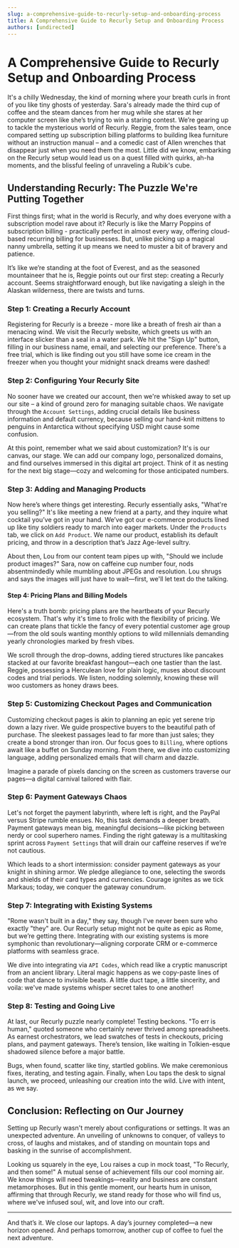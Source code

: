 ```yaml
---
slug: a-comprehensive-guide-to-recurly-setup-and-onboarding-process
title: A Comprehensive Guide to Recurly Setup and Onboarding Process
authors: [undirected]
---
```



# A Comprehensive Guide to Recurly Setup and Onboarding Process

It's a chilly Wednesday, the kind of morning where your breath curls in front of you like tiny ghosts of yesterday. Sara's already made the third cup of coffee and the steam dances from her mug while she stares at her computer screen like she’s trying to win a staring contest. We’re gearing up to tackle the mysterious world of Recurly. Reggie, from the sales team, once compared setting up subscription billing platforms to building Ikea furniture without an instruction manual – and a comedic cast of Allen wrenches that disappear just when you need them the most. Little did we know, embarking on the Recurly setup would lead us on a quest filled with quirks, ah-ha moments, and the blissful feeling of unraveling a Rubik's cube.

## Understanding Recurly: The Puzzle We're Putting Together

First things first; what in the world is Recurly, and why does everyone with a subscription model rave about it? Recurly is like the Marry Poppins of subscription billing - practically perfect in almost every way, offering cloud-based recurring billing for businesses. But, unlike picking up a magical nanny umbrella, setting it up means we need to muster a bit of bravery and patience. 

It’s like we’re standing at the foot of Everest, and as the seasoned mountaineer that he is, Reggie points out our first step: creating a Recurly account. Seems straightforward enough, but like navigating a sleigh in the Alaskan wilderness, there are twists and turns. 

### Step 1: Creating a Recurly Account

Registering for Recurly is a breeze - more like a breath of fresh air than a menacing wind. We visit the Recurly website, which greets us with an interface slicker than a seal in a water park. We hit the "Sign Up" button, filling in our business name, email, and selecting our preference. There's a free trial, which is like finding out you still have some ice cream in the freezer when you thought your midnight snack dreams were dashed! 

### Step 2: Configuring Your Recurly Site

No sooner have we created our account, then we're whisked away to set up our site – a kind of ground zero for managing suitable chaos. We navigate through the `Account Settings`, adding crucial details like business information and default currency, because selling our hand-knit mittens to penguins in Antarctica without specifying USD might cause some confusion. 

At this point, remember what we said about customization? It's is our canvas, our stage. We can add our company logo, personalized domains, and find ourselves immersed in this digital art project. Think of it as nesting for the next big stage—cozy and welcoming for those anticipated numbers.

### Step 3: Adding and Managing Products

Now here’s where things get interesting. Recurly essentially asks, "What're you selling?" It's like meeting a new friend at a party, and they inquire what cocktail you’ve got in your hand. We’ve got our e-commerce products lined up like tiny soldiers ready to march into eager markets. Under the `Products` tab, we click on `Add Product`. We name our product, establish its default pricing, and throw in a description that’s Jazz Age-level sultry. 

About then, Lou from our content team pipes up with, "Should we include product images?" Sara, now on caffeine cup number four, nods absentmindedly while mumbling about JPEGs and resolution. Lou shrugs and says the images will just have to wait—first, we'll let text do the talking.

#### Step 4: Pricing Plans and Billing Models

Here's a truth bomb: pricing plans are the heartbeats of your Recurly ecosystem. That's why it's time to frolic with the flexibility of pricing. We can create plans that tickle the fancy of every potential customer age group—from the old souls wanting monthly options to wild millennials demanding yearly chronologies marked by fresh vibes.

We scroll through the drop-downs, adding tiered structures like pancakes stacked at our favorite breakfast hangout—each one tastier than the last. Reggie, possessing a Herculean love for plain logic, muses about discount codes and trial periods. We listen, nodding solemnly, knowing these will woo customers as honey draws bees.

### Step 5: Customizing Checkout Pages and Communication

Customizing checkout pages is akin to planning an epic yet serene trip down a lazy river. We guide prospective buyers to the beautiful path of purchase. The sleekest passages lead to far more than just sales; they create a bond stronger than iron. Our focus goes to `Billing`, where options await like a buffet on Sunday morning. From there, we dive into customizing language, adding personalized emails that will charm and dazzle.

Imagine a parade of pixels dancing on the screen as customers traverse our pages—a digital carnival tailored with flair.

### Step 6: Payment Gateways Chaos

Let's not forget the payment labyrinth, where left is right, and the PayPal versus Stripe rumble ensues. No, this task demands a deeper breath. Payment gateways mean big, meaningful decisions—like picking between nerdy or cool superhero names. Finding the right gateway is a multitasking sprint across `Payment Settings` that will drain our caffeine reserves if we’re not cautious.

Which leads to a short intermission: consider payment gateways as your knight in shining armor. We pledge allegiance to one, selecting the swords and shields of their card types and currencies. Courage ignites as we tick Markaus; today, we conquer the gateway conundrum.

### Step 7: Integrating with Existing Systems

"Rome wasn't built in a day," they say, though I've never been sure who exactly "they" are. Our Recurly setup might not be quite as epic as Rome, but we’re getting there. Integrating with our existing systems is more symphonic than revolutionary—aligning corporate CRM or e-commerce platforms with seamless grace.

We dive into integrating via `API Codes`, which read like a cryptic manuscript from an ancient library. Literal magic happens as we copy-paste lines of code that dance to invisible beats. A little duct tape, a little sincerity, and voila: we've made systems whisper secret tales to one another! 

### Step 8: Testing and Going Live

At last, our Recurly puzzle nearly complete! Testing beckons. "To err is human," quoted someone who certainly never thrived among spreadsheets. As earnest orchestrators, we lead swatches of tests in checkouts, pricing plans, and payment gateways. There’s tension, like waiting in Tolkien-esque shadowed silence before a major battle.

Bugs, when found, scatter like tiny, startled goblins. We make ceremonious fixes, iterating, and testing again. Finally, when Lou taps the desk to signal launch, we proceed, unleashing our creation into the wild. Live with intent, as we say.

## Conclusion: Reflecting on Our Journey

Setting up Recurly wasn't merely about configurations or settings. It was an unexpected adventure. An unveiling of unknowns to conquer, of valleys to cross, of laughs and mistakes, and of standing on mountain tops and basking in the sunrise of accomplishment.

Looking us squarely in the eye, Lou raises a cup in mock toast, "To Recurly, and then some!" A mutual sense of achievement fills our cool morning air. We know things will need tweakings—reality and business are constant metamorphoses. But in this gentle moment, our hearts hum in unison, affirming that through Recurly, we stand ready for those who will find us, where we've infused soul, wit, and love into our craft.

---

And that’s it. We close our laptops. A day’s journey completed—a new horizon opened. And perhaps tomorrow, another cup of coffee to fuel the next adventure.